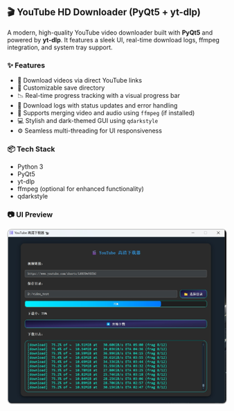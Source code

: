 

## 🎬 YouTube HD Downloader (PyQt5 + yt-dlp)

A modern, high-quality YouTube video downloader built with **PyQt5** and powered by **yt-dlp**.
It features a sleek UI, real-time download logs, ffmpeg integration, and system tray support.

### ✨ Features

* 🔗 Download videos via direct YouTube links
* 📂 Customizable save directory
* 📉 Real-time progress tracking with a visual progress bar
* 📝 Download logs with status updates and error handling
* 🎥 Supports merging video and audio using `ffmpeg` (if installed)
* 💻 Stylish and dark-themed GUI using `qdarkstyle`
* ⚙️ Seamless multi-threading for UI responsiveness

### 📦 Tech Stack

* Python 3
* PyQt5
* yt-dlp
* ffmpeg (optional for enhanced functionality)
* qdarkstyle

### 📷 UI Preview
<img src="preview.png" alt="运行截图" style="border: 2px solid #ccc; border-radius: 10px; width: 600px; height: 400px;" />





